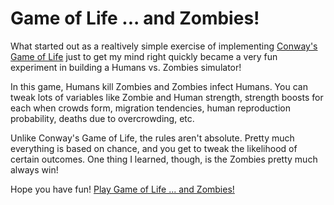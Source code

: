 Game of Life ... and Zombies!
============

What started out as a realtively simple exercise of implementing [Conway's Game of Life](http://en.wikipedia.org/wiki/Conway's_Game_of_Life)
just to get my mind right quickly became a very fun experiment in building a Humans vs. Zombies simulator!

In this game, Humans kill Zombies and Zombies infect Humans. You can tweak lots of variables like Zombie and Human strength, 
strength boosts for each when crowds form, migration tendencies, human reproduction probability, deaths due to overcrowding, etc.

Unlike Conway's Game of Life, the rules aren't absolute. Pretty much everything is based on chance, and you get to tweak
the likelihood of certain outcomes. One thing I learned, though, is the Zombies pretty much always win!

Hope you have fun! [Play Game of Life ... and Zombies!](http://jamesmaroney.github.io/game-of-life)

